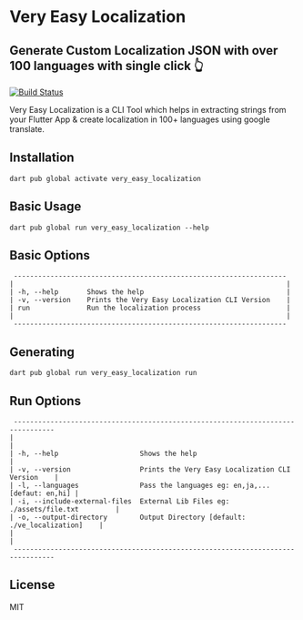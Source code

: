 # Very Easy Localization
## Generate Custom Localization JSON with over 100 languages with single click 👆

[![Build Status](https://travis-ci.org/joemccann/dillinger.svg?branch=master)](https://travis-ci.org/joemccann/dillinger)

Very Easy Localization is a CLI Tool which helps in extracting strings from your Flutter App & create localization in 100+ languages using google translate.
## Installation

`dart pub global activate very_easy_localization`

## Basic Usage

`dart pub global run very_easy_localization --help`

## Basic Options

```
 -------------------------------------------------------------------
|                                                                   |
| -h, --help       Shows the help                                   |
| -v, --version    Prints the Very Easy Localization CLI Version    |
| run              Run the localization process                     |
|                                                                   |
 -------------------------------------------------------------------
```


## Generating

`dart pub global run very_easy_localization run`

## Run Options

```
 --------------------------------------------------------------------------------
|                                                                                |
| -h, --help                    Shows the help                                   |
| -v, --version                 Prints the Very Easy Localization CLI Version    |
| -l, --languages               Pass the languages eg: en,ja,... [defaut: en,hi] |
| -i, --include-external-files  External Lib Files eg: ./assets/file.txt         |
| -o, --output-directory        Output Directory [default: ./ve_localization]    |
|                                                                                |
 --------------------------------------------------------------------------------
```
## License

MIT
